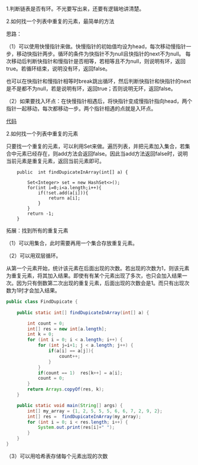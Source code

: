 1.判断链表是否有环。不光要写出来，还要有逻辑地讲清楚。

2.如何找一个列表中重复的元素，最简单的方法

思路：

（1）可以使用快慢指针来做。快慢指针的初始值均设为head，每次移动慢指针一步，移动快指针两步。循环的条件为快指针不为null且快指针的next不为null。
每次移动后判断快指针和慢指针是否相等，若相等且不为null，则说明有环，返回true。若循环结束，说明没有环，返回false。

也可以在快指针和慢指针相等时break跳出循环，然后判断快指针和快指针的next是不是都不为null，若是说明有环，返回true；否则说明无环，返回false。

（2）如果要找入环点：在快慢指针相遇后，将快指针变成慢指针指向head，两个指针一起移动，每次都移动一步。两个指针相遇的点就是入环点。

[代码](https://github.com/GrowTowardsSunlight/For-the-interview/blob/master/algorithm/环形链表.md)

2.如何找一个列表中重复的元素

只要找一个重复的元素，可以利用Set来做。遍历列表，并把元素加入集合，若集合中元素已经存在，则add方法会返回false。因此当add方法返回false时，说明当前元素是重复元素，返回当前元素即可。
```
    public  int findDupicateInArray(int[] a) {

        Set<Integer> set = new HashSet<>();
        for(int i=0;i<a.length;i++){
            if(!set.add(a[i])){
                return a[i];
            }
        }
        return -1;
    }
```
拓展：找到所有的重复元素

（1）可以用集合，此时需要再用一个集合存放重复元素。

（2）可以用双层循环。

从第一个元素开始，统计该元素在后面出现的次数。若出现的次数为1，则该元素为重复元素，将其加入结果。即使有有某个元素出现了多次，也只会加入结果一次。因为只有倒数第二次出现的重复元素，后面出现的次数会是1。而只有出现次数为1时才会加入结果。
```java
public class FindDupicate {
    
    public static int[] findDupicateInArray(int[] a) {

        int count = 0;
        int[] res = new int[a.length];
        int k = 0;
        for (int i = 0; i < a.length; i++) {
            for (int j=i+1; j < a.length; j++) {
                if(a[i] == a[j]){
                    count++;
                }
            }
            if(count == 1)  res[k++] = a[i];
            count = 0;
        }
        return Arrays.copyOf(res, k);
    }

    public static void main(String[] args) {
        int[] my_array = {1, 2, 5, 5, 5, 6, 6, 7, 2, 9, 2};
        int[] res =  findDupicateInArray(my_array);
        for (int i = 0; i < res.length; i++) {
            System.out.print(res[i]+" ");
        }
    }
}
```
（3）可以用哈希表存储每个元素出现的次数


